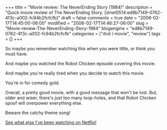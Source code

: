 +++
title = "Movie review: The NeverEnding Story (1984)"
description = "Quick movie review of The NeverEnding Story. [slnet0514:ed8b7149-0762-4f3c-a002-fc94b2fcfcfb]"
draft = false
comments = true
date = "2008-02-17T14:45:00-06:00"
modified = "2008-02-17T14:46:27-06:00"
slug = "Movie-review-The-NeverEnding-Story-1984"
blogengine = "ed8b7149-0762-4f3c-a002-fc94b2fcfcfb"
categories = ["dvd / movie", "review"]
tags = []
+++

<p>
So maybe you remember watching this when you were little, or think you must have. 
</p>
<p>
And maybe you watched the Robot Chicken episode covering this movie. 
</p>
<p>
And maybe you&#39;re really tired when you decide to watch this movie. 
</p>
<p>
You&#39;re in for comedy gold. 
</p>
<p>
Overall, a pretty good movie, with a good message that won&#39;t be lost. But, older and wiser, there&#39;s just too many loop-holes, and that Robot Chicken spoof will overpower everything else. 
</p>
<p>
Beware the catchy theme song! 
</p>
<p>
<a href="/words/post/Netflix-shipping-for-Madison-WI-Year-2.aspx">See what else I&#39;ve been watching on Netflix!</a> 
</p>

